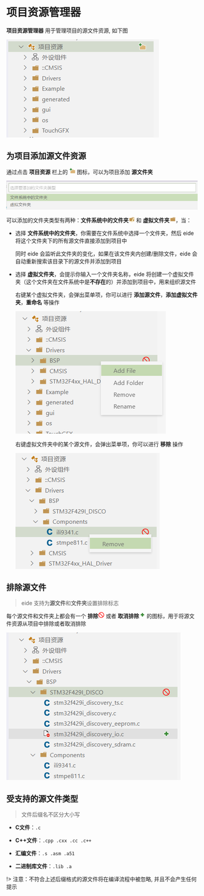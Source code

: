 # 项目资源管理器

**项目资源管理器** 用于管理项目的源文件资源, 如下图

![project resource](../img/prj_res_view.png)

## 为项目添加源文件资源

通过点击 **项目资源** 栏上的 <img width="16px" bor src="../img/add_folder.svg"> 图标，可以为项目添加 **源文件夹**

![add source folder](../img/prj_add_folder_sel.png)

可以添加的文件夹类型有两种：**文件系统中的文件夹**<img width="16px" bor src="./icon/FolderRoot_32x.svg"> 和 **虚拟文件夹**<img width="16px" bor src="./icon/folder_virtual.svg">，当：

- 选择 **文件系统中的文件夹**，你需要在文件系统中选择一个文件夹，然后 eide 将这个文件夹下的所有源文件直接添加到项目中

  同时 eide 会监听此文件夹的变化，如果在该文件夹内创建/删除文件，eide 会自动重新搜索该目录下的源文件并添加到项目

- 选择 **虚拟文件夹**，会提示你输入一个文件夹名称，eide 将创建一个虚拟文件夹（这个文件夹在文件系统中是**不存在**的）并添加到项目中，用来组织源文件

  右键某个虚拟文件夹，会弹出菜单项，你可以进行 **添加源文件**，**添加虚拟文件夹**，**重命名** 等操作

  ![](../img/prj_vFolder_opts.png)

  右键虚拟文件夹中的某个源文件，会弹出菜单项，你可以进行 **移除** 操作

  ![](../img/prj_vFile_ops.png)

## 排除源文件

> eide 支持为**源文件**和**文件夹**设置排除标志

每个源文件和文件夹上都会有一个 **排除**<img width="16px" bor src="./icon/StatusNo_16x.svg"> 或者 **取消排除**<img width="16px" bor src="./icon/Add_16xMD.svg"> 的图标，用于将源文件资源从项目中排除或者取消排除

![](../img/prj_exc_file_ops.png)

## 受支持的源文件类型

> 文件后缀名不区分大小写

- **C文件**：`.c`
  
- **C++文件**：`.cpp .cxx .cc .c++`
  
- **汇编文件**：`.s .asm .a51`

- **二进制库文件**：`.lib .a`

!> 注意：不符合上述后缀格式的源文件将在编译流程中被忽略, 并且不会产生任何提示